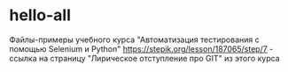 # hello-all
Файлы-примеры  учебного курса "Автоматизация тестирования с помощью Selenium и Python"
https://stepik.org/lesson/187065/step/7 - ссылка на страницу "Лирическое отступление про GIT"  из этого  курса